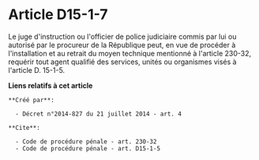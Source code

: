 # Article D15-1-7

Le juge d'instruction ou l'officier de police judiciaire commis par lui ou autorisé par le procureur de la République peut,
en vue de procéder à l'installation et au retrait du moyen technique mentionné à l'article 230-32, requérir tout agent
qualifié des services, unités ou organismes visés à l'article D. 15-1-5.

**Liens relatifs à cet article**

	**Créé par**:

	  - Décret n°2014-827 du 21 juillet 2014 - art. 4

	**Cite**:

	  - Code de procédure pénale - art. 230-32
	  - Code de procédure pénale - art. D15-1-5
